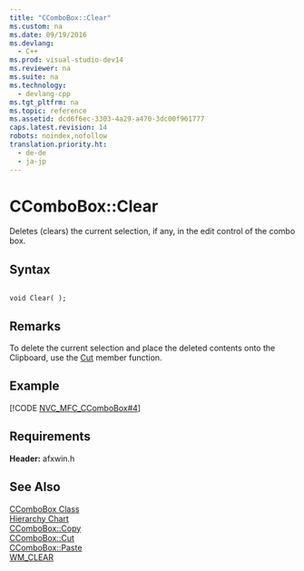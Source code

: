 ```yaml
---
title: "CComboBox::Clear"
ms.custom: na
ms.date: 09/19/2016
ms.devlang: 
  - C++
ms.prod: visual-studio-dev14
ms.reviewer: na
ms.suite: na
ms.technology: 
  - devlang-cpp
ms.tgt_pltfrm: na
ms.topic: reference
ms.assetid: dcd6f6ec-3303-4a29-a470-3dc00f961777
caps.latest.revision: 14
robots: noindex,nofollow
translation.priority.ht: 
  - de-de
  - ja-jp
---
```

# CComboBox::Clear
Deletes (clears) the current selection, if any, in the edit control of the combo box.  
  
## Syntax  
  
```  
  
void Clear( );  
```  
  
## Remarks  
 To delete the current selection and place the deleted contents onto the Clipboard, use the [Cut](../vs140/CComboBox--Cut.md) member function.  
  
## Example  
 [!CODE [NVC_MFC_CComboBox#4](../CodeSnippet/VS_Snippets_Cpp/NVC_MFC_CComboBox#4)]  
  
## Requirements  
 **Header:** afxwin.h  
  
## See Also  
 [CComboBox Class](../vs140/CComboBox-Class.md)   
 [Hierarchy Chart](../vs140/Hierarchy-Chart.md)   
 [CComboBox::Copy](../vs140/CComboBox--Copy.md)   
 [CComboBox::Cut](../vs140/CComboBox--Cut.md)   
 [CComboBox::Paste](../vs140/CComboBox--Paste.md)   
 [WM_CLEAR](http://msdn.microsoft.com/library/windows/desktop/ms649020)